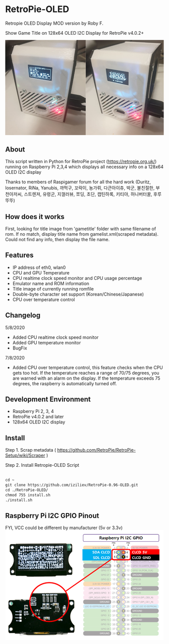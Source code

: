 # RetroPie-OLED
Retropie OLED Display MOD version by Roby F.

Show Game Title on 128x64 OLED I2C Display for RetroPie v4.0.2+

![oled example00](RetroPie-example.jpg)

## About
This script written in Python for RetroPie project (https://retropie.org.uk/) running on Raspberry Pi 2,3,4 which displays all necessary info on a 128x64 OLED I2C display

Thanks to members of Raspigamer forum for all the hard work (Duritz, losernator, RiNa, Yanubis, 까먹구, 꼬락이, 뇽가뤼, 다큰아이츄, 박군, 불친절한, 부천아저씨, 스트렌져, 유령군, 지껄러뷰, 쪼딩, 초단, 캡틴하록, 키티야, 허니버터꿀, 후루뚜뚜)

## How does it works
First, looking for title image from 'gametitle' folder with same filename of rom.
If no match, display title name from gamelist.xml(scraped metadata).
Could not find any info, then display the file name.

## Features

* IP address of eth0, wlan0
* CPU and GPU Temperature
* CPU realtime clock speed monitor and CPU usage percentage
* Emulator name and ROM information
* Title image of currently running romfile
* Double-byte character set support (Korean/Chinese/Japanese)
* CPU over temperature control

## Changelog

5/8/2020
* Added CPU realtime clock speed monitor
* Added GPU temperature monitor
* BugFix

7/8/2020
* Added CPU over temperature control, this feature checks when the CPU gets too hot.
  If the temperature reaches a range of 70/75 degrees, you are warned with an alarm on the display.
  If the temperature exceeds 75 degrees, the raspberry is automatically turned off.

## Development Environment
* Raspberry Pi 2, 3, 4
* RetroPie v4.0.2 and later
* 128x64 OLED I2C display

## Install
Step 1. Scrap metadata ( https://github.com/RetroPie/RetroPie-Setup/wiki/Scraper )

Step 2. Install Retropie-OLED Script
<pre><code>
cd ~
git clone https://github.com/iziliev/RetroPie-0.96-OLED.git
cd ./RetroPie-OLED/
chmod 755 install.sh
./install.sh
</code></pre>

## Raspberry Pi I2C GPIO Pinout
FYI, VCC could be different by manufacturer (5v or 3.3v)
![i2c](RetroPie-OLED-RaspberryGPIO.png)
